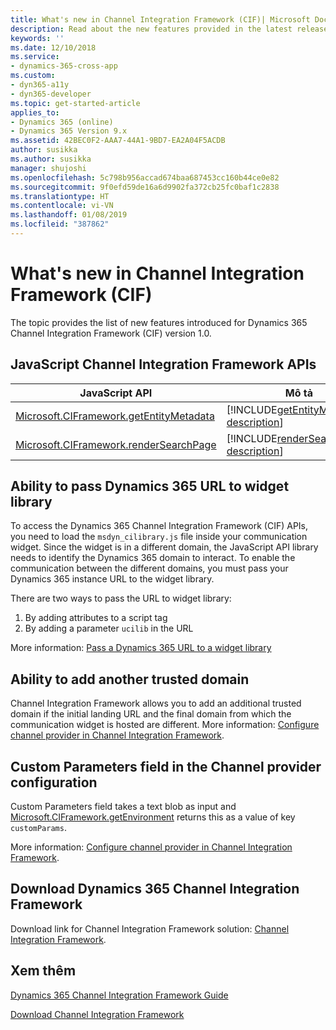 ```yaml
---
title: What's new in Channel Integration Framework (CIF)| Microsoft Docs
description: Read about the new features provided in the latest release of Channel Integration Framework (CIF).
keywords: ''
ms.date: 12/10/2018
ms.service:
- dynamics-365-cross-app
ms.custom:
- dyn365-a11y
- dyn365-developer
ms.topic: get-started-article
applies_to:
- Dynamics 365 (online)
- Dynamics 365 Version 9.x
ms.assetid: 42BEC0F2-AAA7-44A1-9BD7-EA2A04F5ACDB
author: susikka
ms.author: susikka
manager: shujoshi
ms.openlocfilehash: 5c798b956accad674baa687453cc160b44ce0e82
ms.sourcegitcommit: 9f0efd59de16a6d9902fa372cb25fc0baf1c2838
ms.translationtype: HT
ms.contentlocale: vi-VN
ms.lasthandoff: 01/08/2019
ms.locfileid: "387862"
---
```

# <a name="whats-new-in-channel-integration-framework-cif"></a>What's new in Channel Integration Framework (CIF)

The topic provides the list of new features introduced for Dynamics 365 Channel Integration Framework (CIF) version 1.0.

## <a name="javascript-channel-integration-framework-apis"></a>JavaScript Channel Integration Framework APIs

| JavaScript API | Mô tả |
|-----|-----|
| [Microsoft.CIFramework.getEntityMetadata](reference/microsoft-ciframework/getEntityMetadata.md) | [!INCLUDE[getEntityMetadata-description](reference/microsoft-ciframework/includes/getEntityMetadata-description.md)] |
| [Microsoft.CIFramework.renderSearchPage](reference/microsoft-ciframework/renderSearchPage.md) | [!INCLUDE[renderSearchPage-description](reference/microsoft-ciframework/includes/renderSearchPage-description.md)] |

## <a name="ability-to-pass-dynamics-365-url-to-widget-library"></a>Ability to pass Dynamics 365 URL to widget library

To access the Dynamics 365 Channel Integration Framework (CIF) APIs, you need to load the `msdyn_cilibrary.js` file inside your communication widget. Since the widget is in a different domain, the JavaScript API library needs to identify the Dynamics 365 domain to interact. To enable the communication between the different domains, you must pass your Dynamics 365 instance URL to the widget library.

There are two ways to pass the URL to widget library:
1. By adding attributes to a script tag
2. By adding a parameter `ucilib` in the URL

More information: [Pass a Dynamics 365 URL to a widget library](pass-url-widget-library.md)

## <a name="ability-to-add-another-trusted-domain"></a>Ability to add another trusted domain

Channel Integration Framework allows you to add an additional trusted domain if the initial landing URL and the final domain from which the communication widget is hosted are different. More information: [Configure channel provider in Channel Integration Framework](configure-channel-provider-channel-integration-framework.md).

## <a name="custom-parameters-field-in-the-channel-provider-configuration"></a>Custom Parameters field in the Channel provider configuration

Custom Parameters field takes a text blob as input and [Microsoft.CIFramework.getEnvironment](reference/microsoft-ciframework/getEnvironment.md) returns this as a value of key `customParams`. 

More information: [Configure channel provider in Channel Integration Framework](configure-channel-provider-channel-integration-framework.md).


## <a name="download-dynamics-365-channel-integration-framework"></a>Download Dynamics 365 Channel Integration Framework

Download link for Channel Integration Framework solution: [Channel Integration Framework](https://go.microsoft.com/fwlink/p/?linkid=2050102).

## <a name="see-also"></a>Xem thêm

[Dynamics 365 Channel Integration Framework Guide](index.md)

[Download Channel Integration Framework](https://go.microsoft.com/fwlink/p/?linkid=2050102)
